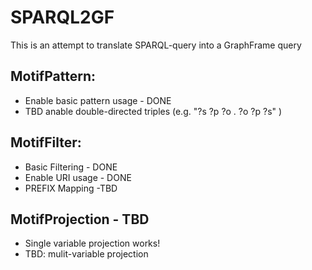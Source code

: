 # SPARQL2GF
This is an attempt to translate SPARQL-query into a GraphFrame query

MotifPattern:
---
* Enable basic pattern usage - DONE
* TBD anable double-directed triples (e.g. "?s ?p ?o . ?o ?p ?s" )

MotifFilter:
---
* Basic Filtering - DONE
* Enable URI usage - DONE
* PREFIX Mapping -TBD

MotifProjection - TBD
---
* Single variable projection works!
* TBD: mulit-variable projection
